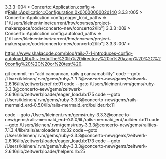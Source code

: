 3.3.3 :004 > Concerto::Application.config
=> #<Rails::Application::Configuration:0x0000000002d140>
3.3.3 :005 > Concerto::Application.config.eager_load_paths
=> ["/Users/kleinen/mine/current/htw/courses/project-makerspace/code/concerto-new/concerto2/lib"]
3.3.3 :006 > Concerto::Application.config.autoload_paths
=> ["/Users/kleinen/mine/current/htw/courses/project-makerspace/code/concerto-new/concerto2/lib"]
3.3.3 :007 >

https://www.shakacode.com/blog/rails-7-1-introduces-config-autoload_lib/#:~:text=The%20lib%20directory%20in%20a,app%20%2C%20config%20%2C%20or%20test%20.


git commit -m "add cancancan, rails g cancan:ability"
code --goto /Users/kleinen/.rvm/gems/ruby-3.3.3@concerto-new/gems/zeitwerk-2.6.16/lib/zeitwerk/cref.rb:91
code --goto /Users/kleinen/.rvm/gems/ruby-3.3.3@concerto-new/gems/zeitwerk-2.6.16/lib/zeitwerk/loader/eager_load.rb:175
code --goto /Users/kleinen/.rvm/gems/ruby-3.3.3@concerto-new/gems/rails-mermaid_erd-0.5.0/lib/rails-mermaid_erd/builder.rb:11

code --goto /Users/kleinen/.rvm/gems/ruby-3.3.3@concerto-new/gems/rails-mermaid_erd-0.5.0/lib/rails-mermaid_erd/builder.rb:11
code --goto /Users/kleinen/.rvm/gems/ruby-3.3.3@concerto-new/gems/railties-7.1.3.4/lib/rails/autoloaders.rb:32
code --goto /Users/kleinen/.rvm/gems/ruby-3.3.3@concerto-new/gems/zeitwerk-2.6.16/lib/zeitwerk/loader/eager_load.rb:173
code --goto /Users/kleinen/.rvm/gems/ruby-3.3.3@concerto-new/gems/zeitwerk-2.6.16/lib/zeitwerk/loader/helpers.rb:25